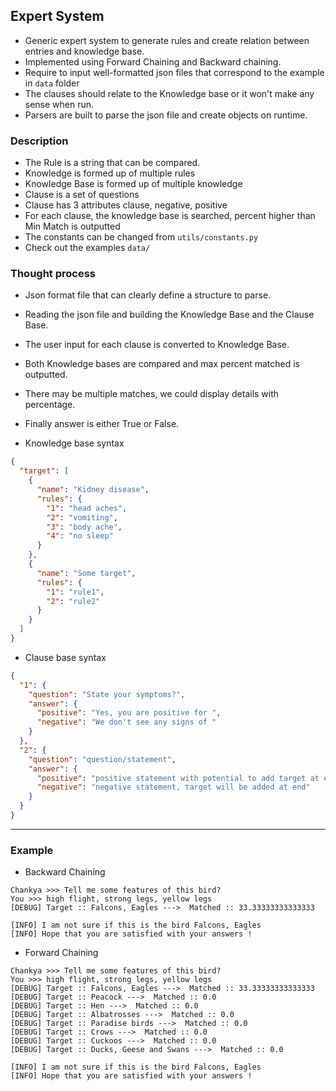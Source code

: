 ## Expert System 
* Generic expert system to generate rules and create relation between entries and knowledge base.
* Implemented using Forward Chaining and Backward chaining.
* Require to input well-formatted json files that correspond to the example in ```data``` folder
* The clauses should relate to the Knowledge base or it won't make any sense when run.
* Parsers are built to parse the json file and create objects on runtime.

### Description
* The Rule is a string that can be compared.
* Knowledge is formed up of multiple rules
* Knowledge Base is formed up of multiple knowledge
* Clause is a set of questions
* Clause has 3 attributes clause, negative, positive
* For each clause, the knowledge base is searched, percent higher than Min Match is outputted
* The constants can be changed from ```utils/constants.py```
* Check out the examples ```data/```

### Thought process
* Json format file that can clearly define a structure to parse.
* Reading the json file and building the Knowledge Base and the Clause Base.
* The user input for each clause is converted to Knowledge Base.
* Both Knowledge bases are compared and max percent matched is outputted.
* There may be multiple matches, we could display details with percentage.
* Finally answer is either True or False.

   
* Knowledge base syntax
```json
{
  "target": [
    {
      "name": "Kidney disease",
      "rules": {
        "1": "head aches",
        "2": "vomiting",
        "3": "body ache",
        "4": "no sleep"
      }
    },
    {
      "name": "Some target",
      "rules": {
        "1": "rule1",
        "2": "rule2"
      }
    }
  ]
}
```


* Clause base syntax
```json
{
  "1": {
    "question": "State your symptoms?",
    "answer": {
      "positive": "Yes, you are positive for ",
      "negative": "We don't see any signs of "
    }
  },
  "2": {
    "question": "question/statement",
    "answer": {
      "positive": "positive statement with potential to add target at end",
      "negative": "negative statement, target will be added at end"
    }
  }
}
```

----------------------------------
### Example
* Backward Chaining
```console
Chankya >>> Tell me some features of this bird?
You >>> high flight, strong legs, yellow legs
[DEBUG] Target :: Falcons, Eagles --->  Matched :: 33.33333333333333

[INFO] I am not sure if this is the bird Falcons, Eagles
[INFO] Hope that you are satisfied with your answers !
```

* Forward Chaining
```console
Chankya >>> Tell me some features of this bird?
You >>> high flight, strong legs, yellow legs
[DEBUG] Target :: Falcons, Eagles --->  Matched :: 33.33333333333333
[DEBUG] Target :: Peacock --->  Matched :: 0.0
[DEBUG] Target :: Hen --->  Matched :: 0.0
[DEBUG] Target :: Albatrosses --->  Matched :: 0.0
[DEBUG] Target :: Paradise birds --->  Matched :: 0.0
[DEBUG] Target :: Crows --->  Matched :: 0.0
[DEBUG] Target :: Cuckoos --->  Matched :: 0.0
[DEBUG] Target :: Ducks, Geese and Swans --->  Matched :: 0.0

[INFO] I am not sure if this is the bird Falcons, Eagles
[INFO] Hope that you are satisfied with your answers !
```
